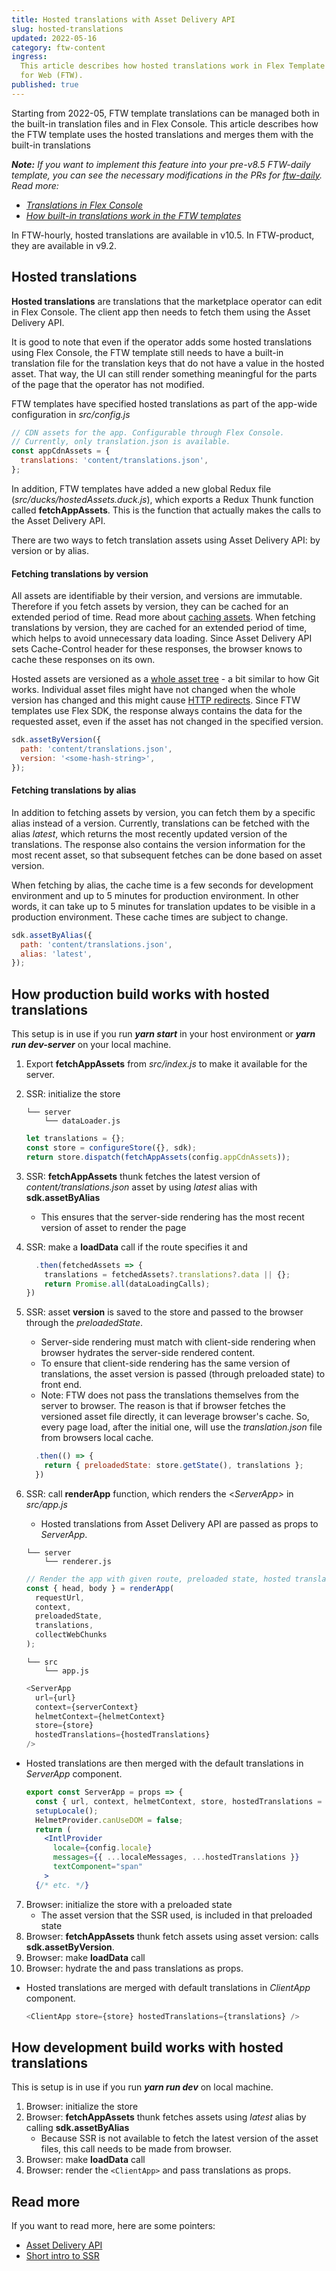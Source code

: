 ```yaml
---
title: Hosted translations with Asset Delivery API
slug: hosted-translations
updated: 2022-05-16
category: ftw-content
ingress:
  This article describes how hosted translations work in Flex Template
  for Web (FTW).
published: true
---
```


Starting from 2022-05, FTW template translations can be managed both in
the built-in translation files and in Flex Console. This article
describes how the FTW template uses the hosted translations and merges
them with the built-in translations

_**Note:** If you want to implement this feature into your pre-v8.5
FTW-daily template, you can see the necessary modifications in the PRs
for [ftw-daily](https://github.com/sharetribe/ftw-daily/pull/1510). Read
more:_

- _[Translations in Flex Console](/concepts/translations/)_
- _[How built-in translations work in the FTW templates](ftw/how-to-change-ftw-bundled-ui-translations/)_

<extrainfo title="FTW-hourly and FTW-product versions with hosted translations">
In FTW-hourly, hosted translations are available in v10.5. In FTW-product, they are available in v9.2.
</extrainfo>

## Hosted translations

**Hosted translations** are translations that the marketplace operator
can edit in Flex Console. The client app then needs to fetch them using
the Asset Delivery API.

It is good to note that even if the operator adds some hosted
translations using Flex Console, the FTW template still needs to have a
built-in translation file for the translation keys that do not have a
value in the hosted asset. That way, the UI can still render something
meaningful for the parts of the page that the operator has not modified.

FTW templates have specified hosted translations as part of the app-wide configuration in _src/config.js_

```js
// CDN assets for the app. Configurable through Flex Console.
// Currently, only translation.json is available.
const appCdnAssets = {
  translations: 'content/translations.json',
};
```

In addition, FTW templates have added a new global Redux file
(_src/ducks/hostedAssets.duck.js_), which exports a Redux Thunk function
called **fetchAppAssets**. This is the function that actually makes the calls to the
Asset Delivery API.

There are two ways to fetch translation assets using Asset Delivery API:
by version or by alias.

#### Fetching translations by version

All assets are identifiable by their version, and versions are
immutable. Therefore if you fetch assets by version, they can be cached
for an extended period of time. Read more about
[caching assets](/references/assets/#asset-data-caching). When fetching
translations by version, they are cached for an extended period of time,
which helps to avoid unnecessary data loading. Since Asset Delivery API
sets Cache-Control header for these responses, the browser knows to
cache these responses on its own.

Hosted assets are versioned as a
[whole asset tree](/references/assets/#asset-versioning) - a bit similar
to how Git works. Individual asset files might have not changed when the
whole version has changed and this might cause
[HTTP redirects](https://www.sharetribe.com/api-reference/asset-delivery-api.html#http-redirects).
Since FTW templates use Flex SDK, the response always contains the data
for the requested asset, even if the asset has not changed in the
specified version.

```js
sdk.assetByVersion({
  path: 'content/translations.json',
  version: '<some-hash-string>',
});
```

#### Fetching translations by alias

In addition to fetching assets by version, you can fetch them by a
specific alias instead of a version. Currently, translations can be
fetched with the alias _latest_, which returns the most recently
updated version of the translations. The response also contains the
version information for the most recent asset, so that subsequent
fetches can be done based on asset version.

When fetching by alias, the cache time is a few seconds for development
environment and up to 5 minutes for production environment. In other
words, it can take up to 5 minutes for translation updates to be visible
in a production environment. These cache times are subject to change.

```js
sdk.assetByAlias({
  path: 'content/translations.json',
  alias: 'latest',
});
```

## How production build works with hosted translations

This setup is in use if you run **_yarn start_** in your host
environment or **_yarn run dev-server_** on your local machine.

1. Export **fetchAppAssets** from _src/index.js_ to make it available
   for the server.
2. SSR: initialize the store

   ```shell
   └── server
       └── dataLoader.js
   ```

   ```js
   let translations = {};
   const store = configureStore({}, sdk);
   return store.dispatch(fetchAppAssets(config.appCdnAssets));
   ```

3. SSR: **fetchAppAssets** thunk fetches the latest version of
   _content/translations.json_ asset by using _latest_ alias with
   **sdk.assetByAlias**
   - This ensures that the server-side rendering has the most recent
     version of asset to render the page
4. SSR: make a **loadData** call if the route specifies it and

   ```js
     .then(fetchedAssets => {
       translations = fetchedAssets?.translations?.data || {};
       return Promise.all(dataLoadingCalls);
   })
   ```

5. SSR: asset **version** is saved to the store and passed to the
   browser through the _preloadedState_.

   - Server-side rendering must match with client-side rendering when
     browser hydrates the server-side rendered content.
   - To ensure that client-side rendering has the same version of
     translations, the asset version is passed (through preloaded state)
     to front end.
   - Note: FTW does not pass the translations themselves from the server
     to browser. The reason is that if browser fetches the versioned
     asset file directly, it can leverage browser's cache. So, every
     page load, after the initial one, will use the _translation.json_
     file from browsers local cache.

   ```js
     .then(() => {
       return { preloadedState: store.getState(), translations };
     })
   ```

6. SSR: call **renderApp** function, which renders the <_ServerApp>_ in
   _src/app.js_

   - Hosted translations from Asset Delivery API are passed as props to
     _ServerApp_.

   ```shell
   └── server
       └── renderer.js
   ```

   ```js
   // Render the app with given route, preloaded state, hosted translations.
   const { head, body } = renderApp(
     requestUrl,
     context,
     preloadedState,
     translations,
     collectWebChunks
   );
   ```

   ```shell
   └── src
       └── app.js
   ```

   ```js
   <ServerApp
     url={url}
     context={serverContext}
     helmetContext={helmetContext}
     store={store}
     hostedTranslations={hostedTranslations}
   />
   ```

- Hosted translations are then merged with the default translations in
  _ServerApp_ component.
  ```jsx
  export const ServerApp = props => {
    const { url, context, helmetContext, store, hostedTranslations = {} } = props;
    setupLocale();
    HelmetProvider.canUseDOM = false;
    return (
      <IntlProvider
        locale={config.locale}
        messages={{ ...localeMessages, ...hostedTranslations }}
        textComponent="span"
      >
    {/* etc. */}
  ```

7. Browser: initialize the store with a preloaded state
   - The asset version that the SSR used, is included in that preloaded
     state
8. Browser: **fetchAppAssets** thunk fetch assets using asset version:
   calls **sdk.assetByVersion**.
9. Browser: make **loadData** call
10. Browser: hydrate the _<ClientApp>_ and pass translations as props.

- Hosted translations are merged with default translations in
  _ClientApp_ component.
  ```js
  <ClientApp store={store} hostedTranslations={translations} />
  ```

## How development build works with hosted translations

This is setup is in use if you run **_yarn run dev_** on local machine.

1. Browser: initialize the store
2. Browser: **fetchAppAssets** thunk fetches assets using _latest_
   alias by calling **sdk.assetByAlias**
   - Because SSR is not available to fetch the latest version of the
     asset files, this call needs to be made from browser.
3. Browser: make **loadData** call
4. Browser: render the `<ClientApp>` and pass translations as props.

## Read more

If you want to read more, here are some pointers:

- [Asset Delivery API](/references/assets/)
- [Short intro to SSR](/ftw/how-routing-works-in-ftw/#a-brief-introduction-to-ssr)
